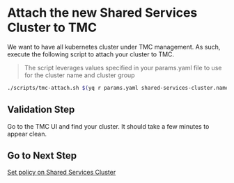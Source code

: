 # Attach the new Shared Services Cluster to TMC

We want to have all kubernetes cluster under TMC management.  As such, execute the following script to attach your cluster to TMC.

> The script leverages values specified in your params.yaml file to use for the cluster name and cluster group

```bash
./scripts/tmc-attach.sh $(yq r params.yaml shared-services-cluster.name)
```

## Validation Step

Go to the TMC UI and find your cluster.  It should take a few minutes to appear clean.

## Go to Next Step

[Set policy on Shared Services Cluster](03_policy_ssc.md)
